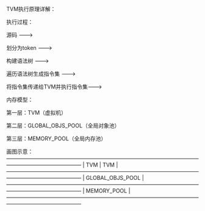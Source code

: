 TVM执行原理详解：

执行过程：

源码 --->

划分为token --->

构建语法树 --->

遍历语法树生成指令集 --->

将指令集传递给TVM并执行指令集--->

内存模型：

第一层：TVM（虚拟机）

第二层：GLOBAL_OBJS_POOL（全局对象池）

第三层：MEMORY_POOL（全局内存池）

画图示意：
——————————————————————————————————————————————————
|          TVM           |         TVM           |
——————————————————————————————————————————————————
|               GLOBAL_OBJS_POOL                 |
——————————————————————————————————————————————————
|                MEMORY_POOL                     |
——————————————————————————————————————————————————
